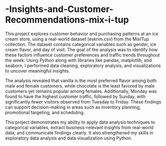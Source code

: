 # -Insights-and-Customer-Recommendations-mix-i-tup
This project explores customer behavior and purchasing patterns at an ice cream store, using a real-world dataset (eskrim.csv) from the MixITup collection. The dataset contains categorical variables such as gender, ice cream flavor, and day of visit. The goal of the analysis was to identify how these factors influence customer preferences and traffic trends throughout the week. Using Python along with libraries like pandas, matplotlib, and seaborn, I performed data cleaning, exploratory analysis, and visualizations to uncover meaningful insights.

The analysis revealed that vanilla is the most preferred flavor among both male and female customers, while chocolate is the least favored by male customers yet remains popular among females. Additionally, Monday was found to have the highest customer traffic, followed by Sunday, with significantly fewer visitors observed from Tuesday to Friday. These findings can support decision-making in areas such as inventory planning, promotional targeting, and scheduling.

This project demonstrates my ability to apply data analysis techniques to categorical variables, extract business-relevant insights from real-world data, and communicate findings clearly. It also strengthened my skills in exploratory data analysis and data visualization using Python.

